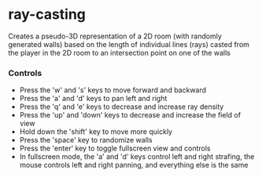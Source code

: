 # ray-casting
Creates a pseudo-3D representation of a 2D room (with randomly generated walls) based on the length of individual lines (rays) casted from the player in the 2D room to an intersection point on one of the walls
### Controls
* Press the 'w' and 's' keys to move forward and backward
* Press the 'a' and 'd' keys to pan left and right
* Press the 'q' and 'e' keys to decrease and increase ray density
* Press the 'up' and 'down' keys to decrease and increase the field of view
* Hold down the 'shift' key to move more quickly
* Press the 'space' key to randomize walls
* Press the 'enter' key to toggle fullscreen view and controls
* In fullscreen mode, the 'a' and 'd' keys control left and right strafing, the mouse controls left and right panning, and everything else is the same

